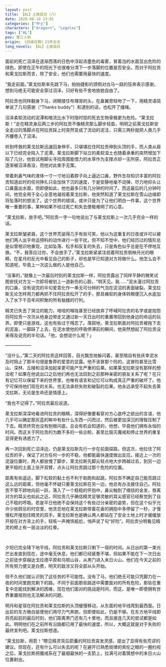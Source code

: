 ```yaml
---
layout: post
title: 【AL】土拨鼠日（八）
date: 2020-08-10 23:01
categories: ["中土"]
characters: ["Aragorn", "Legolas"]
tags: ["AL"]
pov: 第三人称
origin: 《白城日报》21年合志
long_novels: 【AL】土拨鼠日
---
```


面前的死亡沼泽在逐渐西落的日色中浮起浓墨色的毒雾，冒着泡的水面显出危险的绿色，即使在正午的阳光下也很难分清下一步落脚的位置是否安全。而对于阿拉贡和莱戈拉斯而言，除了安全，他们也需要用最快的速度。

“我走前面。”莱戈拉斯率先跳下马，拍拍捷影的颈侧对白马一路的狂奔表示感谢，想到马绝无可能安全穿过沼泽，只好有些不舍地放她自由了。

阿拉贡也同样翻身下马，闭眼搂住布理哥的头，在鼻翼旁轻吻了一下，用精灵语简单说了几句感谢（“Thanks buddy”）和道别的话，也松开了缰绳。

沼泽柔软流动的泥潭和暗流比水下时隐时现的死去生物骨骼更为危险。“莱戈拉斯！”走在精灵身后两三步的阿拉贡不像精灵那么脚步轻盈，明明之前莱戈拉斯安全走过的落脚点在阿拉贡踩上时突然变成了流动的泥洼，只需三两秒就把人类几乎齐腰卷入了沼泽。

听到呼救的莱戈拉斯迅速回身伸手，只堪堪拉住阿拉贡伸到头顶的手，而人类从肩以下已经完全陷入了泥潭。莱戈拉斯脚下站立的柔软湿土也随着承重的突然增加下陷了几分，他尝试用脚尖寻找周围能借力的水草作为支撑点却一无所获，阿拉贡正逐渐被沼泽吞没，而他对此束手无策。

带着刺鼻气味的液体一寸一寸地沿着脖子向上逼近口鼻，野外生存知识丰富的阿拉贡知道此时的任何挣扎只会加快下沉的速度，于是安静地毫不动弹，尽力地仰头让口鼻露出水面，但即便如此，他也最多只有几分钟的时间了。而这最后的几分钟时间，他完全用于全心全意地凝视着莱戈拉斯，他突然知道了莱戈拉斯在雪山边缘即将坠落时的想法了。这个世界的错误，或许只是为了让他们明白一件事，这个世界唯一重要的事，某种如果不经过死亡和失去便极难明了的心意。

“莱戈拉斯，放手吧。”阿拉贡一字一句地说出了与莱戈拉斯上一次几乎完全一样的话。

莱戈拉斯皱紧眉，这个世界荒诞得几乎有些可笑，他以为这重复的日夜或许可以被他们两人出乎命运预料的动作进行一些干扰，但不知不觉中，他们经历过的情形总是似曾相识地重现，比如坠落、松手和反复的失去，只是角色似乎总是在不停地互换。“不，我答应过你，不会放手了。”莱戈拉斯紧紧注视着阿拉贡倒映月光的眼睛，在星月的反光中看见自己的影子，却也是早已知道对方将做什么。他怎么会不知道呢，毕竟上一次这么做的人是他自己。

“没事的，”就像上一次最后时刻的莱戈拉斯一样，阿拉贡露出了同样平静的微笑试图安抚对方又一次即将被划上一道新伤的心脏，“明天见。我……”泥水漫过阿拉贡的口鼻，没有说完的半句爱意化作一串无可分辨的气泡在泥沼的表面破裂。莱戈拉斯无论怎样用力都再抓不住阿拉贡松开了的手，那具瘫软的身体转眼便沉入水底加入了水下千百年间积聚的所有骷髅的行列。

精灵已失去了哭泣的能力，喑哑的喉咙甚至已经放弃了呼喊阿拉贡的名字或是抱怨将阿拉贡一次次从他身边带走又通过新一天日出时的重置带回到他身边的命运的玩弄。即使只是游戏，这也有些过于残忍了。落寂地，莱戈拉斯面对阿拉贡被拖下去的泥漩，一脚踩了上去，在泥水使他的呼吸停滞前的瞬间，他突然想起了阿拉贡没来得及说完的半句话。「他，会想说什么呢？」

——————

“没什么，”第二天的阿拉贡这样回答，目光飘忽地躲闪着，甚至暗自有些庆幸泥水及时阻止了那半句很是鲁莽的爱意的显露。他不该冒那个险的，这冒险甚至比雪山、深林、丘陵和沼泽加起来更可能产生严重的后果。如果莱戈拉斯没有那样的想法呢？如果在他说出口之后他们再也无法回到之前那种亲密的朋友关系了呢？在只有记忆可以保留下来的世界里，也唯有语言和记忆可以构成真正严重的破坏了。他宁可保持他们现在的关系，也无法承担失败和破裂的后果。他永远承受不起失去莱戈拉斯，无论是生命还是情感上。

“我也不记得了。”阿拉贡最后说道。

莱戈拉斯深深地看进阿拉贡的眼睛，深得好像要看穿对方心底呼之欲出的言语，他几乎可以确定那灰蓝的眸中有些什么东西一闪而过，然后被更加深沉的理智压制了下去。精灵终究也没有刨根问底，总会有机会知道的，他想，毕竟他们拥有永恒的时间。而这关于阿拉贡的为数不多的一些企盼，甚至比毁灭魔戒和停止世界的重复显得更有诱惑力了。

再一次回到死亡沼泽边，仍是莱戈拉斯先行一步在前面探路，但这次，他拉住了阿拉贡的手，保证了对方任何一步的不稳，他都能最快速度做出反应。接近上一次的泥漩位置时，两人都放慢了脚步，莱戈拉斯先脚尖轻点地大步跨越过去，到另一边更平稳的土面上张开双臂，点头让阿拉贡跳过那个危险的位置。

距离有些遥远，脚下松软的黏土也不利于助跑和起跳，阿拉贡不确定自己能否跳过这么远的距离，但他毫不怀疑只要莱戈拉斯在另一边，他总有办法接住自己。阿拉贡不管不顾地向前一跃，落入了一个稳稳的怀抱中，鼻尖触到了缠绕的金发，唇离对方的耳尖也如此之近。阿拉贡几乎确信精灵足够灵敏的耳尖感官已经察觉到了自己不稳的呼吸。若是平日他绝不会保持这个有些过分亲密的姿势，但在这个似乎允许少些顾忌的时空里，他贪恋地在莱戈拉斯带着花香的拥抱中多停留了一秒，才慢慢松开搂抱住精灵的双手。莱戈拉斯也是确认两人都站在了安全土地上时才缓缓放开按在对方背上的手，轻咳一声掩饰尴尬，悄声说了句“好险”。阿拉贡分明看见精灵的颊上有一层淡淡的红晕。

<br>

夕阳已完全降下地平线，阿拉贡和莱戈拉斯只剩下一宿的时间。从日出的第一束光芒出发直到现在，途中毫无休息，他们都已经疲惫不堪，但如果不能在下一次日出之前徒步穿越达戈拉德平原和乌顿山谷，从黑门进入末日火山，他们在今天之前的所有努力便又是白费，明天的跋涉又将全部从头开始。

但不久他们就认识到了这任务的不可能性。没有了马，他们绝无可能只凭脚力在一夜的时间里跑完剩下的路。不同于前面那些路途中需要面对的所有危险，那些在重复中总能找到解决的困难，现在他们面对的挑战是时间，而这，是唯一即使拥有世界重置规则也无法解决的问题。

明月和星宿在阿拉贡和莱戈拉斯的头顶缓慢移动，从东面的地平线爬到最西面。日出前的东方微白驱使他们用尽力气奔跑，但即便如此，仍是不够。在东方地平线即将亮起前的最后时刻，他们距离黑门还有几十里地，而且接连几天的尝试都是如此。明明他们在之前所有沿路都已用了最快的速度，所以，大概这就是对于失败的最终宣判吧。莱戈拉斯想道。

“莱戈拉斯，用箭！”瞟见精灵背后箭囊的阿拉贡突发灵感，提出了显得有些荒谬的建议。但现在，还有什么可以失去的呢？在避开已熟悉规律的索伦之眼的一圈扫视之后，莱戈拉斯把魔戒系在了最细最快的一支箭上，拉满弓对着猜想中的末日火山位置射出。

<br>
